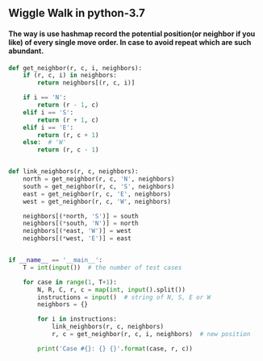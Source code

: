 ## Wiggle Walk in python-3.7

#### The way is use hashmap record the potential position(or neighbor if you like)  of every single move order. In case to avoid repeat which are such abundant.

```python
def get_neighbor(r, c, i, neighbors):
    if (r, c, i) in neighbors:
        return neighbors[(r, c, i)]

    if i == 'N':
        return (r - 1, c)
    elif i == 'S':
        return (r + 1, c)
    elif i == 'E':
        return (r, c + 1)
    else:  # 'W'
        return (r, c - 1)


def link_neighbors(r, c, neighbors):
    north = get_neighbor(r, c, 'N', neighbors)
    south = get_neighbor(r, c, 'S', neighbors)
    east = get_neighbor(r, c, 'E', neighbors)
    west = get_neighbor(r, c, 'W', neighbors)

    neighbors[(*north, 'S')] = south
    neighbors[(*south, 'N')] = north
    neighbors[(*east, 'W')] = west
    neighbors[(*west, 'E')] = east


if __name__ == '__main__':
    T = int(input())  # the number of test cases

    for case in range(1, T+1):
        N, R, C, r, c = map(int, input().split())
        instructions = input()  # string of N, S, E or W
        neighbors = {}

        for i in instructions:
            link_neighbors(r, c, neighbors)
            r, c = get_neighbor(r, c, i, neighbors)  # new position

        print('Case #{}: {} {}'.format(case, r, c))
```
